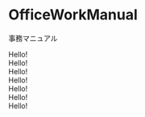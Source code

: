 # OfficeWorkManual
 事務マニュアル

Hello!  
	Hello!  
		Hello!  
			Hello!  
		Hello!  
	Hello!  
Hello!  